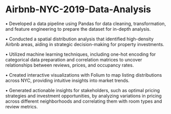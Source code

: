 # Airbnb-NYC-2019-Data-Analysis

• Developed a data pipeline using Pandas for data cleaning, transformation, and feature engineering to prepare the dataset for in-depth analysis.

• Conducted a spatial distribution analysis that identified high-density Airbnb areas, aiding in strategic decision-making for property investments.

• Utilized machine learning techniques, including one-hot encoding for categorical data preparation and correlation matrices to uncover relationships between reviews, prices, and occupancy rates.

• Created interactive visualizations with Folium to map listing distributions across NYC, providing intuitive insights into market trends.

• Generated actionable insights for stakeholders, such as optimal pricing strategies and investment opportunities, by analyzing variations in pricing across different neighborhoods and correlating them with room types and review metrics.
